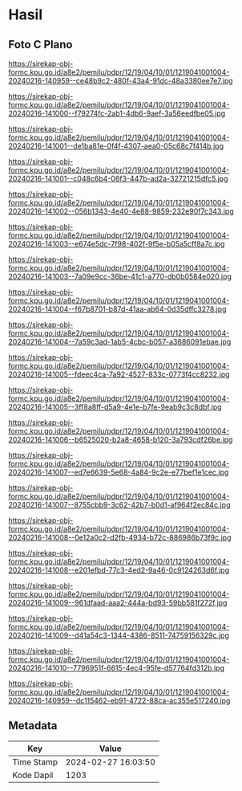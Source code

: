 # Hasil

## Foto C Plano

https://sirekap-obj-formc.kpu.go.id/a8e2/pemilu/pdpr/12/19/04/10/01/1219041001004-20240216-140959--ce48b9c2-480f-43a4-91dc-48a3380ee7e7.jpg

https://sirekap-obj-formc.kpu.go.id/a8e2/pemilu/pdpr/12/19/04/10/01/1219041001004-20240216-141000--f79274fc-2ab1-4db6-9aef-3a56eedfbe05.jpg

https://sirekap-obj-formc.kpu.go.id/a8e2/pemilu/pdpr/12/19/04/10/01/1219041001004-20240216-141001--de1ba81e-0f4f-4307-aea0-05c68c7f414b.jpg

https://sirekap-obj-formc.kpu.go.id/a8e2/pemilu/pdpr/12/19/04/10/01/1219041001004-20240216-141001--c048c6b4-06f3-447b-ad2a-32721215dfc5.jpg

https://sirekap-obj-formc.kpu.go.id/a8e2/pemilu/pdpr/12/19/04/10/01/1219041001004-20240216-141002--056b1343-4e40-4e88-9859-232e90f7c343.jpg

https://sirekap-obj-formc.kpu.go.id/a8e2/pemilu/pdpr/12/19/04/10/01/1219041001004-20240216-141003--e674e5dc-7f98-402f-9f5e-b05a5cff8a7c.jpg

https://sirekap-obj-formc.kpu.go.id/a8e2/pemilu/pdpr/12/19/04/10/01/1219041001004-20240216-141003--7a09e9cc-36be-41c1-a770-db0b0584e020.jpg

https://sirekap-obj-formc.kpu.go.id/a8e2/pemilu/pdpr/12/19/04/10/01/1219041001004-20240216-141004--f67b8701-b87d-41aa-ab64-0d35dffc3278.jpg

https://sirekap-obj-formc.kpu.go.id/a8e2/pemilu/pdpr/12/19/04/10/01/1219041001004-20240216-141004--7a59c3ad-1ab5-4cbc-b057-a3686091ebae.jpg

https://sirekap-obj-formc.kpu.go.id/a8e2/pemilu/pdpr/12/19/04/10/01/1219041001004-20240216-141005--fdeec4ca-7a92-4527-833c-0773f4cc8232.jpg

https://sirekap-obj-formc.kpu.go.id/a8e2/pemilu/pdpr/12/19/04/10/01/1219041001004-20240216-141005--3ff8a8ff-d5a9-4e1e-b7fe-9eab9c3c8dbf.jpg

https://sirekap-obj-formc.kpu.go.id/a8e2/pemilu/pdpr/12/19/04/10/01/1219041001004-20240216-141006--b6525020-b2a8-4658-b120-3a793cdf26be.jpg

https://sirekap-obj-formc.kpu.go.id/a8e2/pemilu/pdpr/12/19/04/10/01/1219041001004-20240216-141007--ed7e6639-5e68-4a84-9c2e-e77bef1e1cec.jpg

https://sirekap-obj-formc.kpu.go.id/a8e2/pemilu/pdpr/12/19/04/10/01/1219041001004-20240216-141007--8755cbb9-3c62-42b7-b0d1-af964f2ec84c.jpg

https://sirekap-obj-formc.kpu.go.id/a8e2/pemilu/pdpr/12/19/04/10/01/1219041001004-20240216-141008--0e12a0c2-d2fb-4934-b72c-886986b73f9c.jpg

https://sirekap-obj-formc.kpu.go.id/a8e2/pemilu/pdpr/12/19/04/10/01/1219041001004-20240216-141008--e201efbd-77c3-4ed2-9a46-0c9124263d6f.jpg

https://sirekap-obj-formc.kpu.go.id/a8e2/pemilu/pdpr/12/19/04/10/01/1219041001004-20240216-141009--961dfaad-aaa2-444a-bd93-59bb581f272f.jpg

https://sirekap-obj-formc.kpu.go.id/a8e2/pemilu/pdpr/12/19/04/10/01/1219041001004-20240216-141009--d41a54c3-1344-4386-8511-74759156329c.jpg

https://sirekap-obj-formc.kpu.go.id/a8e2/pemilu/pdpr/12/19/04/10/01/1219041001004-20240216-141010--7796951f-6615-4ec4-95fe-d57764fd312b.jpg

https://sirekap-obj-formc.kpu.go.id/a8e2/pemilu/pdpr/12/19/04/10/01/1219041001004-20240216-140959--dc115462-eb91-4722-88ca-ac355e517240.jpg


## Metadata

| Key        | Value               |
| ---------- | ------------------- |
| Time Stamp | 2024-02-27 16:03:50 |
| Kode Dapil | 1203                |



